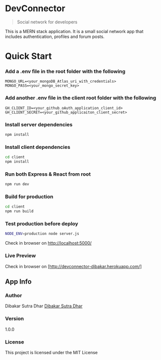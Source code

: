 # DevConnector

> Social network for developers

This is a MERN stack application. It is a small social network app that includes authentication, profiles and forum posts.

# Quick Start

### Add a .env file in the root folder with the following

```
MONGO_URL=<your_mongoDB_Atlas_uri_with_credentials>
MONGO_PASS=<your_mongo_secret_key>
```

### Add another .env file in the client root folder with the following

```
GH_CLIENT_ID=<your_github_oAuth_application_client_id>
GH_CLIENT_SECRET=<your_github_applicaiton_client_secret>
```

### Install server dependencies

```bash
npm install
```

### Install client dependencies

```bash
cd client
npm install
```

### Run both Express & React from root

```bash
npm run dev
```

### Build for production

```bash
cd client
npm run build
```

### Test production before deploy

```bash
NODE_ENV=production node server.js
```

Check in browser on [http://localhost:5000/](http://localhost:5000/)

### Live Preview

Check in browser on [http://devconnector-dibakar.herokuapp.com/]

## App Info

### Author

Dibakar Sutra Dhar
[Dibakar Sutra Dhar](https://www.dibakar.me)

### Version

1.0.0

### License

This project is licensed under the MIT License
